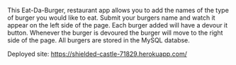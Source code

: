 This Eat-Da-Burger, restaurant app allows you to add the names of the type of burger you would like to eat. 
Submit your burgers name and watch it appear on the left side of the page. Each burger added will have a devour it button. Whenever the burger is devoured the burger will move to the right side of the page.
All burgers are stored in the MySQL databse. 

Deployed site:
https://shielded-castle-71829.herokuapp.com/